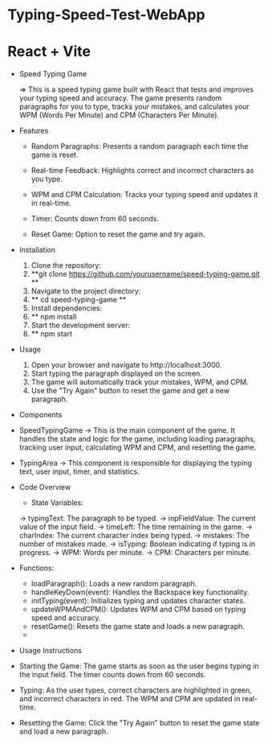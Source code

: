 # Typing-Speed-Test-WebApp

# React + Vite

* Speed Typing Game

    => This is a speed typing game built with React that tests and improves your typing speed and accuracy. The game presents random paragraphs for you to type, 
       tracks 
       your mistakes, and calculates your WPM (Words Per Minute) and CPM (Characters Per Minute).

* Features

   * Random Paragraphs: Presents a random paragraph each time the game is reset.
     
   * Real-time Feedback: Highlights correct and incorrect characters as you type.
   * WPM and CPM Calculation: Tracks your typing speed and updates it in real-time.
   * Timer: Counts down from 60 seconds.
   * Reset Game: Option to reset the game and try again.

* Installation
  
  1. Clone the repository:
  2. **git clone https://github.com/yourusername/speed-typing-game.git **
  3. Navigate to the project directory:
  4. ** cd speed-typing-game **
  5. Install dependencies:
  6. ** npm install
  7. Start the development server:
  8. ** npm start


* Usage
  1. Open your browser and navigate to http://localhost:3000.
  2. Start typing the paragraph displayed on the screen.
  3. The game will automatically track your mistakes, WPM, and CPM.
  4. Use the "Try Again" button to reset the game and get a new paragraph.
  
* Components
 * SpeedTypingGame
 -> This is the main component of the game. It handles the state and logic for the game, including loading paragraphs, tracking user input, calculating WPM and 
   CPM, and resetting the game.

* TypingArea
 -> This component is responsible for displaying the typing text, user input, timer, and statistics.

* Code Overview
  * State Variables:
  
  -> typingText: The paragraph to be typed.
  -> inpFieldValue: The current value of the input field.
  -> timeLeft: The time remaining in the game.
  -> charIndex: The current character index being typed.
  -> mistakes: The number of mistakes made.
  -> isTyping: Boolean indicating if typing is in progress.
  -> WPM: Words per minute.
  -> CPM: Characters per minute.
  
* Functions:

  * loadParagraph(): Loads a new random paragraph.
  * handleKeyDown(event): Handles the Backspace key functionality.
  * initTyping(event): Initializes typing and updates character states.
  * updateWPMAndCPM(): Updates WPM and CPM based on typing speed and accuracy.
  * resetGame(): Resets the game state and loads a new paragraph.
  * 
  
* Usage Instructions
 * Starting the Game: The game starts as soon as the user begins typing in the input field. The timer counts down from 60 seconds.
 * Typing: As the user types, correct characters are highlighted in green, and incorrect characters in red. The WPM and CPM are updated in real-time.
 * Resetting the Game: Click the "Try Again" button to reset the game state and load a new paragraph.
  
 
    
  


